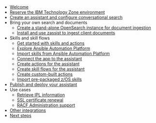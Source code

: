 * [Welcome](index.md)
* [Reserve the IBM Technology Zone environment](TechZoneEnvironment.md)
* [Create an assistant and configure conversational search](Setup/creatingAssistant-configuringConvoSearch.md)
* Bring your own search and documents
    * [Create a stand-alone OpenSearch instance for document ingestion](byosd/documentIngestion.md)
    * [Install and use zassist to ingest client documents](byosd/zassist.md)
* Skills and skill flows
    * [Get started with skills and actions](skills/gettingStartedSkills.md)
    * [Explore Ansible Automation Platform](skills/exploreAAP.md)
    * [Import skills from Ansible Automation Platform](skills/importSkills.md)
    * [Connect the app to the assistant](skills/connectingApp.md)
    * [Create actions for the assistant](skills/creatingActions.md)
    * [Create skill flows for the assistant](skills/creatingFlows.md)
    * [Create custom-built actions](skills/creatingCustomActions.md)
    * [Import pre-packaged z/OS skills](skills/importingzOSskills.md)
* [Publish and deploy your assistant](publishDeploy.md)
* Use cases
    * [Retrieve IPL information](usecases/ipl/ipl.md)
    * [SSL certificate renewal](usecases/cert/certPH.md)
    * [RACF Administration support](usecases/racf/racfPH.md)
* [Other integrations](otherIntegrations.md)
* [Next steps](NextSteps.md)
